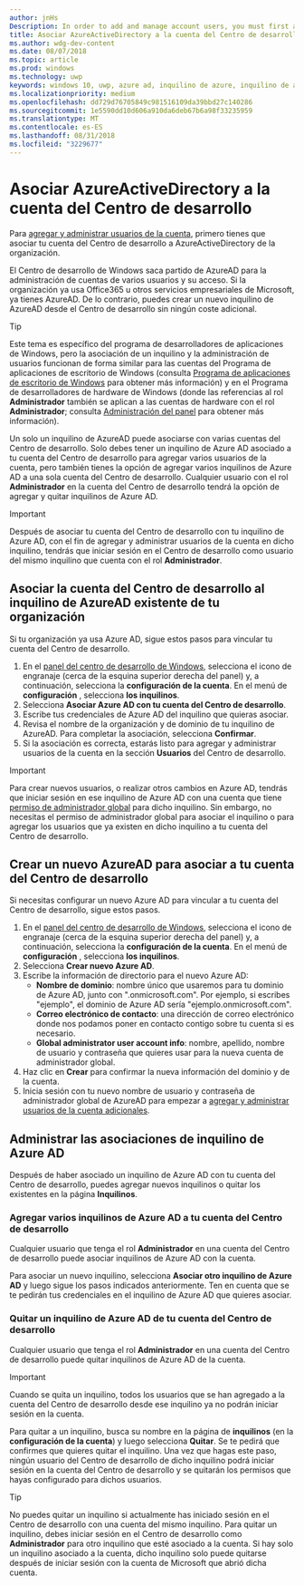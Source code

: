```yaml
---
author: jnHs
Description: In order to add and manage account users, you must first associate your Dev Center account with your organization's Azure Active Directory.
title: Asociar AzureActiveDirectory a la cuenta del Centro de desarrollo
ms.author: wdg-dev-content
ms.date: 08/07/2018
ms.topic: article
ms.prod: windows
ms.technology: uwp
keywords: windows 10, uwp, azure ad, inquilino de azure, inquilino de aad, inquilino de azure ad, administración de inquilinos, inquilinos
ms.localizationpriority: medium
ms.openlocfilehash: dd729d76705849c981516109da39bbd27c140286
ms.sourcegitcommit: 1e5590dd10d606a910da6deb67b6a98f33235959
ms.translationtype: MT
ms.contentlocale: es-ES
ms.lasthandoff: 08/31/2018
ms.locfileid: "3229677"
---
```

# <a name="associate-azure-active-directory-with-your-dev-center-account"></a>Asociar AzureActiveDirectory a la cuenta del Centro de desarrollo

Para [agregar y administrar usuarios de la cuenta](add-users-groups-and-azure-ad-applications.md), primero tienes que asociar tu cuenta del Centro de desarrollo a AzureActiveDirectory de la organización. 

El Centro de desarrollo de Windows saca partido de AzureAD para la administración de cuentas de varios usuarios y su acceso. Si la organización ya usa Office365 u otros servicios empresariales de Microsoft, ya tienes AzureAD. De lo contrario, puedes crear un nuevo inquilino de AzureAD desde el Centro de desarrollo sin ningún coste adicional.

> [!TIP]
> Este tema es específico del programa de desarrolladores de aplicaciones de Windows, pero la asociación de un inquilino y la administración de usuarios funcionan de forma similar para las cuentas del Programa de aplicaciones de escritorio de Windows (consulta [Programa de aplicaciones de escritorio de Windows](https://docs.microsoft.com/windows/desktop/appxpkg/windows-desktop-application-program#add-and-manage-account-users) para obtener más información) y en el Programa de desarrolladores de hardware de Windows (donde las referencias al rol **Administrador** también se aplican a las cuentas de hardware con el rol **Administrador**; consulta [Administración del panel](https://docs.microsoft.com/windows-hardware/drivers/dashboard/dashboard-administration) para obtener más información).

Un solo un inquilino de AzureAD puede asociarse con varias cuentas del Centro de desarrollo. Solo debes tener un inquilino de Azure AD asociado a tu cuenta del Centro de desarrollo para agregar varios usuarios de la cuenta, pero también tienes la opción de agregar varios inquilinos de Azure AD a una sola cuenta del Centro de desarrollo. Cualquier usuario con el rol **Administrador** en la cuenta del Centro de desarrollo tendrá la opción de agregar y quitar inquilinos de Azure AD.

> [!IMPORTANT]
> Después de asociar tu cuenta del Centro de desarrollo con tu inquilino de Azure AD, con el fin de agregar y administrar usuarios de la cuenta en dicho inquilino, tendrás que iniciar sesión en el Centro de desarrollo como usuario del mismo inquilino que cuenta con el rol **Administrador**.


## <a name="associate-your-dev-center-account-with-your-organizations-existing-azure-ad-tenant"></a>Asociar la cuenta del Centro de desarrollo al inquilino de AzureAD existente de tu organización

Si tu organización ya usa Azure AD, sigue estos pasos para vincular tu cuenta del Centro de desarrollo.

1.  En el [panel del centro de desarrollo de Windows](https://partner.microsoft.com/dashboard), selecciona el icono de engranaje (cerca de la esquina superior derecha del panel) y, a continuación, selecciona la **configuración de la cuenta**. En el menú de **configuración** , selecciona **los inquilinos**.
2.  Selecciona **Asociar Azure AD con tu cuenta del Centro de desarrollo**.
3.  Escribe tus credenciales de Azure AD del inquilino que quieras asociar.
4.  Revisa el nombre de la organización y de dominio de tu inquilino de AzureAD. Para completar la asociación, selecciona **Confirmar**.
5.  Si la asociación es correcta, estarás listo para agregar y administrar usuarios de la cuenta en la sección **Usuarios** del Centro de desarrollo.

> [!IMPORTANT]
> Para crear nuevos usuarios, o realizar otros cambios en Azure AD, tendrás que iniciar sesión en ese inquilino de Azure AD con una cuenta que tiene [permiso de administrador global](https://docs.microsoft.com/azure/active-directory/users-groups-roles/directory-assign-admin-roles) para dicho inquilino. Sin embargo, no necesitas el permiso de administrador global para asociar el inquilino o para agregar los usuarios que ya existen en dicho inquilino a tu cuenta del Centro de desarrollo.


## <a name="create-a-brand-new-azure-ad-to-associate-with-your-dev-center-account"></a>Crear un nuevo AzureAD para asociar a tu cuenta del Centro de desarrollo

Si necesitas configurar un nuevo Azure AD para vincular a tu cuenta del Centro de desarrollo, sigue estos pasos.

1.  En el [panel del centro de desarrollo de Windows](https://partner.microsoft.com/dashboard), selecciona el icono de engranaje (cerca de la esquina superior derecha del panel) y, a continuación, selecciona la **configuración de la cuenta**. En el menú de **configuración** , selecciona **los inquilinos**.
2.  Selecciona **Crear nuevo Azure AD**.
3.  Escribe la información de directorio para el nuevo Azure AD:
    - **Nombre de dominio**: nombre único que usaremos para tu dominio de Azure AD, junto con ".onmicrosoft.com". Por ejemplo, si escribes "ejemplo", el dominio de Azure AD sería "ejemplo.onmicrosoft.com".
    - **Correo electrónico de contacto**: una dirección de correo electrónico donde nos podamos poner en contacto contigo sobre tu cuenta si es necesario.
    - **Global administrator user account info**: nombre, apellido, nombre de usuario y contraseña que quieres usar para la nueva cuenta de administrador global.
4.  Haz clic en **Crear** para confirmar la nueva información del dominio y de la cuenta.
5.  Inicia sesión con tu nuevo nombre de usuario y contraseña de administrador global de AzureAD para empezar a [agregar y administrar usuarios de la cuenta adicionales](add-users-groups-and-azure-ad-applications.md).


## <a name="manage-azure-ad-tenant-associations"></a>Administrar las asociaciones de inquilino de Azure AD

Después de haber asociado un inquilino de Azure AD con tu cuenta del Centro de desarrollo, puedes agregar nuevos inquilinos o quitar los existentes en la página **Inquilinos**.


### <a name="add-multiple-azure-ad-tenants-to-your-dev-center-account"></a>Agregar varios inquilinos de Azure AD a tu cuenta del Centro de desarrollo

Cualquier usuario que tenga el rol **Administrador** en una cuenta del Centro de desarrollo puede asociar inquilinos de Azure AD con la cuenta.

Para asociar un nuevo inquilino, selecciona **Asociar otro inquilino de Azure AD** y luego sigue los pasos indicados anteriormente. Ten en cuenta que se te pedirán tus credenciales en el inquilino de Azure AD que quieres asociar.


### <a name="remove-an-azure-ad-tenant-from-your-dev-center-account"></a>Quitar un inquilino de Azure AD de tu cuenta del Centro de desarrollo

Cualquier usuario que tenga el rol **Administrador** en una cuenta del Centro de desarrollo puede quitar inquilinos de Azure AD de la cuenta.

> [!IMPORTANT]
> Cuando se quita un inquilino, todos los usuarios que se han agregado a la cuenta del Centro de desarrollo desde ese inquilino ya no podrán iniciar sesión en la cuenta. 

Para quitar a un inquilino, busca su nombre en la página de **inquilinos** (en la **configuración de la cuenta**) y luego selecciona **Quitar**. Se te pedirá que confirmes que quieres quitar el inquilino. Una vez que hagas este paso, ningún usuario del Centro de desarrollo de dicho inquilino podrá iniciar sesión en la cuenta del Centro de desarrollo y se quitarán los permisos que hayas configurado para dichos usuarios.

> [!TIP]
> No puedes quitar un inquilino si actualmente has iniciado sesión en el Centro de desarrollo con una cuenta del mismo inquilino. Para quitar un inquilino, debes iniciar sesión en el Centro de desarrollo como **Administrador** para otro inquilino que esté asociado a la cuenta. Si hay solo un inquilino asociado a la cuenta, dicho inquilino solo puede quitarse después de iniciar sesión con la cuenta de Microsoft que abrió dicha cuenta.


